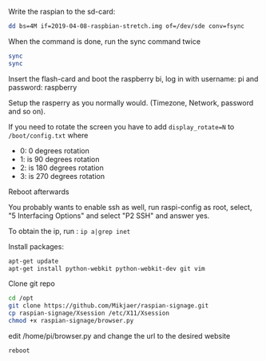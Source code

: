 Write the raspian to the sd-card:
```bash
dd bs=4M if=2019-04-08-raspbian-stretch.img of=/dev/sde conv=fsync
```
When the command is done, run the sync command twice

```bash
sync
sync
```

Insert the flash-card and boot the raspberry bi, log in with username: pi and password: raspberry

Setup the rasperry as you normally would. (Timezone, Network, password and so on).

If you need to rotate the screen you have to add `display_rotate=N` to `/boot/config.txt` where

* 0: 0 degrees rotation
* 1: is 90 degrees rotation
* 2: is 180 degrees rotation
* 3: is 270 degrees rotation

Reboot afterwards

You probably wants to enable ssh as well, run raspi-config as root, select, "5 Interfacing Options"
and select "P2 SSH" and answer yes. 

To obtain the ip, run : `ip a|grep inet`


Install packages: 
```bash
apt-get update
apt-get install python-webkit python-webkit-dev git vim
```

Clone git repo

```bash
cd /opt
git clone https://github.com/Mikjaer/raspian-signage.git
cp raspian-signage/Xsession /etc/X11/Xsession
chmod +x raspian-signage/browser.py
```

edit /home/pi/browser.py and change the url to the desired website

```bash
reboot
```
